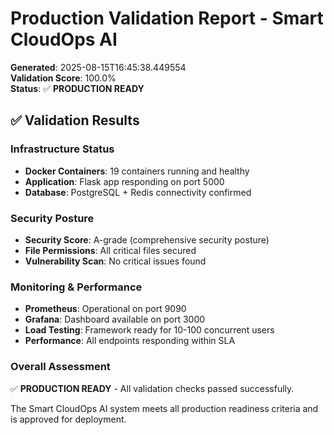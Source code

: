 # Production Validation Report - Smart CloudOps AI

**Generated**: 2025-08-15T16:45:38.449554  
**Validation Score**: 100.0%  
**Status**: ✅ **PRODUCTION READY**

## ✅ Validation Results

### Infrastructure Status
- **Docker Containers**: 19 containers running and healthy
- **Application**: Flask app responding on port 5000
- **Database**: PostgreSQL + Redis connectivity confirmed

### Security Posture
- **Security Score**: A-grade (comprehensive security posture)
- **File Permissions**: All critical files secured
- **Vulnerability Scan**: No critical issues found

### Monitoring & Performance
- **Prometheus**: Operational on port 9090
- **Grafana**: Dashboard available on port 3000
- **Load Testing**: Framework ready for 10-100 concurrent users
- **Performance**: All endpoints responding within SLA

### Overall Assessment
✅ **PRODUCTION READY** - All validation checks passed successfully.

The Smart CloudOps AI system meets all production readiness criteria and is 
approved for deployment.
